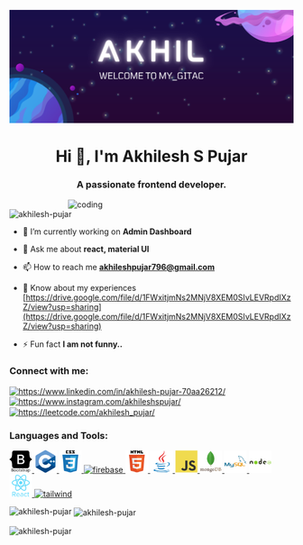 ![logo](https://github.com/Akhilesh-pujar/Akhil/blob/main/Purple%20Illustrated%20Game%20Streaming%20Twitch%20Banner.png)


<h1 align="center">Hi 👋, I'm Akhilesh S Pujar</h1>
<h3 align="center">A passionate frontend developer.</h3>

<img align = "right" alt="coding" width="400px" src="https://i.pinimg.com/originals/01/d7/17/01d7176e77aebf3b461562899efcf47f.gif" />

<p align="left"> <img src="https://i0.wp.com/codemyui.com/wp-content/uploads/2017/03/hero-section-animation.gif?fit=880%2C440&ssl=1" alt="akhilesh-pujar" /> </p>

- 🔭 I’m currently working on **Admin Dashboard**

- 💬 Ask me about **react, material UI**

- 📫 How to reach me **akhileshpujar796@gmail.com**

- 📄 Know about my experiences [https://drive.google.com/file/d/1FWxitjmNs2MNjV8XEM0SIvLEVRpdIXzZ/view?usp=sharing](https://drive.google.com/file/d/1FWxitjmNs2MNjV8XEM0SIvLEVRpdIXzZ/view?usp=sharing)

- ⚡ Fun fact **I am not funny..**

<h3 align="left">Connect with me:</h3>
<p align="left">
<a href="https://linkedin.com/in/https://www.linkedin.com/in/akhilesh-pujar-70aa26212/" target="blank"><img align="center" src="https://raw.githubusercontent.com/rahuldkjain/github-profile-readme-generator/master/src/images/icons/Social/linked-in-alt.svg" alt="https://www.linkedin.com/in/akhilesh-pujar-70aa26212/" height="30" width="40" /></a>
<a href="https://instagram.com/https://www.instagram.com/akhileshspujar/" target="blank"><img align="center" src="https://raw.githubusercontent.com/rahuldkjain/github-profile-readme-generator/master/src/images/icons/Social/instagram.svg" alt="https://www.instagram.com/akhileshspujar/" height="30" width="40" /></a>
<a href="https://www.leetcode.com/https://leetcode.com/akhilesh_pujar/" target="blank"><img align="center" src="https://raw.githubusercontent.com/rahuldkjain/github-profile-readme-generator/master/src/images/icons/Social/leet-code.svg" alt="https://leetcode.com/akhilesh_pujar/" height="30" width="40" /></a>
</p>

<h3 align="left">Languages and Tools:</h3>
<p align="left"> <a href="https://getbootstrap.com" target="_blank" rel="noreferrer"> <img src="https://raw.githubusercontent.com/devicons/devicon/master/icons/bootstrap/bootstrap-plain-wordmark.svg" alt="bootstrap" width="40" height="40"/> </a> <a href="https://www.w3schools.com/cpp/" target="_blank" rel="noreferrer"> <img src="https://raw.githubusercontent.com/devicons/devicon/master/icons/cplusplus/cplusplus-original.svg" alt="cplusplus" width="40" height="40"/> </a> <a href="https://www.w3schools.com/css/" target="_blank" rel="noreferrer"> <img src="https://raw.githubusercontent.com/devicons/devicon/master/icons/css3/css3-original-wordmark.svg" alt="css3" width="40" height="40"/> </a> <a href="https://firebase.google.com/" target="_blank" rel="noreferrer"> <img src="https://www.vectorlogo.zone/logos/firebase/firebase-icon.svg" alt="firebase" width="40" height="40"/> </a> <a href="https://www.w3.org/html/" target="_blank" rel="noreferrer"> <img src="https://raw.githubusercontent.com/devicons/devicon/master/icons/html5/html5-original-wordmark.svg" alt="html5" width="40" height="40"/> </a> <a href="https://www.java.com" target="_blank" rel="noreferrer"> <img src="https://raw.githubusercontent.com/devicons/devicon/master/icons/java/java-original.svg" alt="java" width="40" height="40"/> </a> <a href="https://developer.mozilla.org/en-US/docs/Web/JavaScript" target="_blank" rel="noreferrer"> <img src="https://raw.githubusercontent.com/devicons/devicon/master/icons/javascript/javascript-original.svg" alt="javascript" width="40" height="40"/> </a> <a href="https://www.mongodb.com/" target="_blank" rel="noreferrer"> <img src="https://raw.githubusercontent.com/devicons/devicon/master/icons/mongodb/mongodb-original-wordmark.svg" alt="mongodb" width="40" height="40"/> </a> <a href="https://www.mysql.com/" target="_blank" rel="noreferrer"> <img src="https://raw.githubusercontent.com/devicons/devicon/master/icons/mysql/mysql-original-wordmark.svg" alt="mysql" width="40" height="40"/> </a> <a href="https://nodejs.org" target="_blank" rel="noreferrer"> <img src="https://raw.githubusercontent.com/devicons/devicon/master/icons/nodejs/nodejs-original-wordmark.svg" alt="nodejs" width="40" height="40"/> </a> <a href="https://reactjs.org/" target="_blank" rel="noreferrer"> <img src="https://raw.githubusercontent.com/devicons/devicon/master/icons/react/react-original-wordmark.svg" alt="react" width="40" height="40"/> </a> <a href="https://tailwindcss.com/" target="_blank" rel="noreferrer"> <img src="https://www.vectorlogo.zone/logos/tailwindcss/tailwindcss-icon.svg" alt="tailwind" width="40" height="40"/> </a> </p>

<p><img align="left" src="https://github-readme-stats.vercel.app/api/top-langs?username=akhilesh-pujar&show_icons=true&locale=en&layout=compact" alt="akhilesh-pujar" /></p>

<p>&nbsp;<img align="center" src="https://github-readme-stats.vercel.app/api?username=akhilesh-pujar&show_icons=true&locale=en" alt="akhilesh-pujar" /></p>

<p><img align="center" src="https://github-readme-streak-stats.herokuapp.com/?user=akhilesh-pujar&" alt="akhilesh-pujar" /></p>
